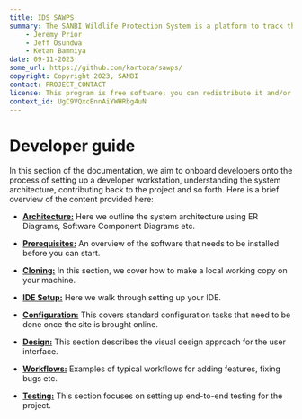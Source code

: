 ```yaml
---
title: IDS SAWPS
summary: The SANBI Wildlife Protection System is a platform to track the population levels of endangered wildlife.
    - Jeremy Prior
    - Jeff Osundwa
    - Ketan Bamniya
date: 09-11-2023
some_url: https://github.com/kartoza/sawps/
copyright: Copyright 2023, SANBI
contact: PROJECT_CONTACT
license: This program is free software; you can redistribute it and/or modify it under the terms of the GNU Affero General Public License as published by the Free Software Foundation; either version 3 of the License, or (at your option) any later version.
context_id: UgC9VQxcBnnAiYWHRbg4uN
---
```


# Developer guide

In this section of the documentation, we aim to onboard developers onto the process of setting up a developer workstation, understanding the system architecture, contributing back to the project and so forth. Here is a brief overview of the content provided here:

* **[Architecture:](./architecture.md)** Here we outline the system architecture using ER Diagrams, Software Component Diagrams etc.

* **[Prerequisites:](./prerequisites.md)**  An overview of the software that needs to be installed before you can start.

* **[Cloning:](./cloning.md)** In this section, we cover how to make a local working copy on your machine.

* **[IDE Setup:](./ide-setup.md)** Here we walk through setting up your IDE.

* **[Configuration:](./configuration.md)** This covers standard configuration tasks that need to be done once the site is brought online.

* **[Design:](./design.md)** This section describes the visual design approach for the user interface.

* **[Workflows:](./workflows.md)** Examples of typical workflows for adding features, fixing bugs etc.

* **[Testing:](./testing.md)** This section focuses on setting up end-to-end testing for the project.
